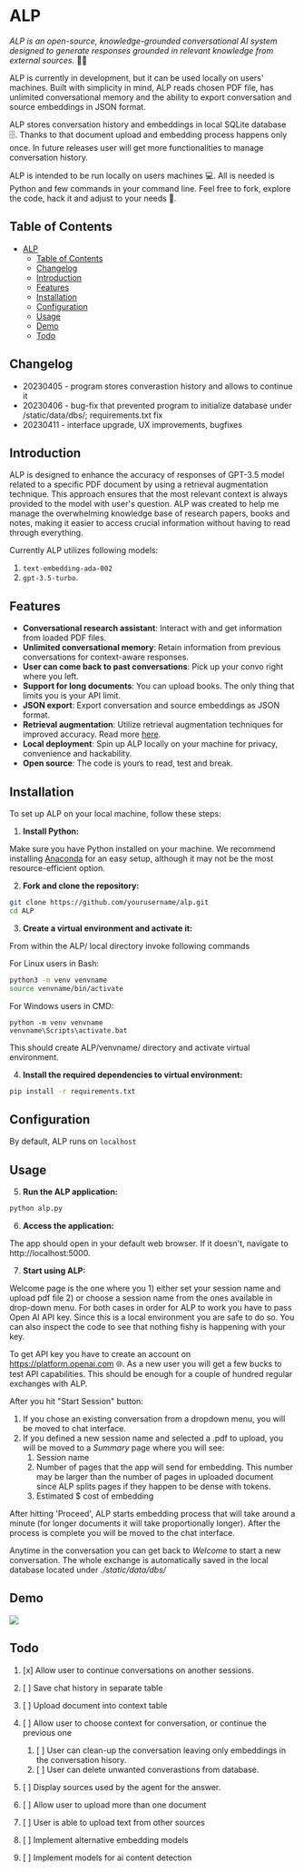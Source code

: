 # ALP

_ALP is an open-source, knowledge-grounded conversational AI system designed to generate responses grounded in relevant knowledge from external sources._ 📖💫

ALP is currently in development, but it can be used locally on users' machines. Built with simplicity in mind, ALP reads chosen PDF file, has unlimited conversational memory and the ability to export conversation and source embeddings in JSON format.

ALP stores conversation history and embeddings in local SQLite database 🗄️. Thanks to that document upload and embedding process happens only once. In future releases user will get more functionalities to manage conversation history. 

ALP is intended to be run locally on users machines 💻. All is needed is Python and few commands in your command line. Feel free to fork, explore the code, hack it and adjust to your needs 🔧. 

## Table of Contents

- [ALP](#alp)
  - [Table of Contents](#table-of-contents)
  - [Changelog](#changelog)
  - [Introduction](#introduction)
  - [Features](#features)
  - [Installation](#installation)
  - [Configuration](#configuration)
  - [Usage](#usage)
  - [Demo](#demo)
  - [Todo](#todo)

## Changelog
- 20230405 - program stores converastion history and allows to continue it
- 20230406 - bug-fix that prevented program to initialize database under /static/data/dbs/; requirements.txt fix
- 20230411 - interface upgrade, UX improvements, bugfixes

## Introduction
ALP is designed to enhance the accuracy of responses of GPT-3.5 model related to a specific PDF document by using a retrieval augmentation technique. This approach ensures that the most relevant context is always provided to the model with user's question. ALP was created to help me manage the overwhelming knowledge base of research papers, books and notes, making it easier to access crucial information without having to read through everything.

Currently ALP utilizes following models:
1. ```text-embedding-ada-002```
2. ```gpt-3.5-turbo```. 

## Features
- **Conversational research assistant**: Interact with and get information from loaded PDF files.
- **Unlimited conversational memory**: Retain information from previous conversations for context-aware responses.
- **User can come back to past conversations**: Pick up your convo right where you left. 
- **Support for long documents**: You can upload books. The only thing that limits you is your API limit.
- **JSON export**: Export conversation and source embeddings as JSON format.
- **Retrieval augmentation**: Utilize retrieval augmentation techniques for improved accuracy. Read more [here](https://arxiv.org/pdf/2104.07567.pdf).
- **Local deployment**: Spin up ALP locally on your machine for privacy, convenience and hackability. 
- **Open source**: The code is yours to read, test and break. 

## Installation
To set up ALP on your local machine, follow these steps:

1. **Install Python:**

Make sure you have Python installed on your machine. We recommend installing [Anaconda](https://www.anaconda.com/products/distribution) for an easy setup, although it may not be the most resource-efficient option.

2. **Fork and clone the repository:**

```bash 
git clone https://github.com/yourusername/alp.git 
cd ALP
```

3. **Create a virtual environment and activate it:**

From within the ALP/ local directory invoke following commands

For Linux users in Bash:

```bash 
python3 -m venv venvname
source venvname/bin/activate
```

For Windows users in CMD:

```
python -m venv venvname
venvname\Scripts\activate.bat
```

This should create ALP/venvname/ directory and activate virtual environment.

4. **Install the required dependencies to virtual environment:**

```bash
pip install -r requirements.txt
```

## Configuration
By default, ALP runs on `localhost`


## Usage
5. **Run the ALP application:**

```bash
python alp.py
```

6. **Access the application:**
   
The app should open in your default web browser. If it doesn't, navigate to http://localhost:5000.

7. **Start using ALP:**

Welcome page is the one where you 1) either set your session name and upload pdf file 2) or choose a session name from the ones available in drop-down menu. 
For both cases in order for ALP to work you have to pass Open AI API key. Since this is a local environment you are safe to do so. You can also inspect the code to see that nothing fishy is happening with your key.

To get API key you have to create an account on https://platform.openai.com 🌐. As a new user you will get a few bucks to test API capabilities. This should be enough for a couple of hundred regular exchanges with ALP.

After you hit "Start Session" button:
1. If you chose an existing conversation from a dropdown menu, you will be moved to chat interface.
2. If you defined a new session name and selected a .pdf to upload, you will be moved to a *Summary* page where you will see:
   1. Session name
   2. Number of pages that the app will send for embedding. This number may be larger than the number of pages in uploaded document since ALP splits pages if they happen to be dense with tokens. 
   3. Estimated $ cost of embedding

  After hitting 'Proceed', ALP starts embedding process that will take around a minute (for longer documents it will take proportionally longer). After the process is complete you will be moved to the chat interface.

Anytime in the conversation you can get back to *Welcome* to start a new conversation. The whole exchange is automatically saved in the local database located under *./static/data/dbs/* 

## Demo
<img src="https://github.com/rpast/ALP/blob/master/static/alp_demo.gif?raw=true"></img>


## Todo
1. [x] Allow user to continue conversations on another sessions.
2. [ ] Save chat history in separate table
3. [ ] Upload document into context table
3. [ ] Allow user to choose context for conversation, or continue the previous one



   1. [ ] User can clean-up the conversation leaving only embeddings in the conversation hisory.
   2. [ ] User can delete unwanted converastions from database.
2. [ ] Display sources used by the agent for the answer.
3. [ ] Allow user to upload more than one document
4. [ ] User is able to upload text from other sources 
5. [ ] Implement alternative embedding models
6. [ ] Implement models for ai content detection

